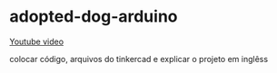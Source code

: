 # adopted-dog-arduino

<a href = "https://www.youtube.com/watch?v=khSgOdl2kgg"> Youtube video </a> 

colocar código, arquivos do tinkercad e explicar o projeto em inglêss
